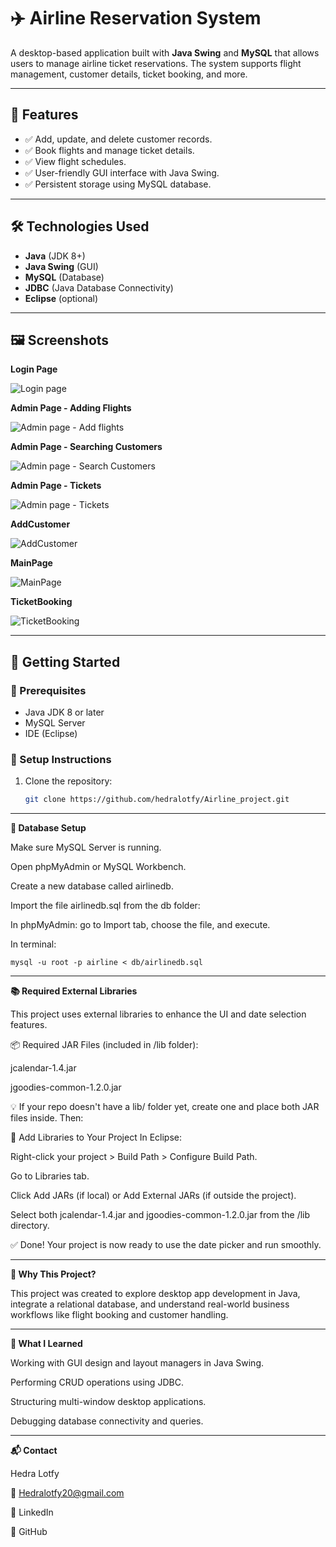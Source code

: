# ✈️ Airline Reservation System

A desktop-based application built with **Java Swing** and **MySQL** that allows users to manage airline ticket reservations.
The system supports flight management, customer details, ticket booking, and more.

---

## 📌 Features

- ✅ Add, update, and delete customer records.
- ✅ Book flights and manage ticket details.
- ✅ View flight schedules.
- ✅ User-friendly GUI interface with Java Swing.
- ✅ Persistent storage using MySQL database.

---

## 🛠 Technologies Used

- **Java** (JDK 8+)
- **Java Swing** (GUI)
- **MySQL** (Database)
- **JDBC** (Java Database Connectivity)
- **Eclipse** (optional)

---

## 🖼️ Screenshots

**Login Page**

![Login page](https://github.com/user-attachments/assets/85a53204-aa65-47ae-a105-f10fa867230c)

**Admin Page - Adding Flights**

![Admin page - Add flights](https://github.com/user-attachments/assets/f1e1a3c6-674e-4bc7-bc1c-a313992ca0d6)

**Admin Page - Searching Customers**

![Admin page - Search Customers](https://github.com/user-attachments/assets/ef5512fd-d6a4-4e50-931b-50e6eac87bd8)

**Admin Page - Tickets**

![Admin page - Tickets](https://github.com/user-attachments/assets/0cfc7c97-7210-4213-b779-f1bcf8897f9b)

**AddCustomer**

![AddCustomer](https://github.com/user-attachments/assets/0a7bc787-7f4c-4e60-9fec-79a282deedb1)

**MainPage**

![MainPage](https://github.com/user-attachments/assets/25968e11-f2a7-4fef-bd6b-3750c44b765c)

**TicketBooking**

![TicketBooking](https://github.com/user-attachments/assets/8b6fc8fc-8255-405e-a8ba-c3c8a36bda36)

---

## 🚀 Getting Started

### 🔧 Prerequisites

- Java JDK 8 or later
- MySQL Server
- IDE (Eclipse)

### 💾 Setup Instructions

1. Clone the repository:
   ```bash
   git clone https://github.com/hedralotfy/Airline_project.git

---
**📂 Database Setup**

Make sure MySQL Server is running.

Open phpMyAdmin or MySQL Workbench.

Create a new database called airlinedb.

Import the file airlinedb.sql from the db folder:

In phpMyAdmin: go to Import tab, choose the file, and execute.

In terminal:

```
mysql -u root -p airline < db/airlinedb.sql
```


---

**📚 Required External Libraries**

This project uses external libraries to enhance the UI and date selection features.

📦 Required JAR Files (included in /lib folder):

jcalendar-1.4.jar

jgoodies-common-1.2.0.jar

💡 If your repo doesn't have a lib/ folder yet, create one and place both JAR files inside. Then:

🔗 Add Libraries to Your Project
In Eclipse:

Right-click your project > Build Path > Configure Build Path.

Go to Libraries tab.

Click Add JARs (if local) or Add External JARs (if outside the project).

Select both jcalendar-1.4.jar and jgoodies-common-1.2.0.jar from the /lib directory.

✅ Done! Your project is now ready to use the date picker and run smoothly.

---

**🤔 Why This Project?**

This project was created to explore desktop app development in Java, integrate a relational database, and understand real-world business workflows like flight booking and customer handling.

---

**🧠 What I Learned**

Working with GUI design and layout managers in Java Swing.

Performing CRUD operations using JDBC.

Structuring multi-window desktop applications.

Debugging database connectivity and queries.

---

**📬 Contact**

Hedra Lotfy

📧 Hedralotfy20@gmail.com

🔗 LinkedIn

🔗 GitHub
